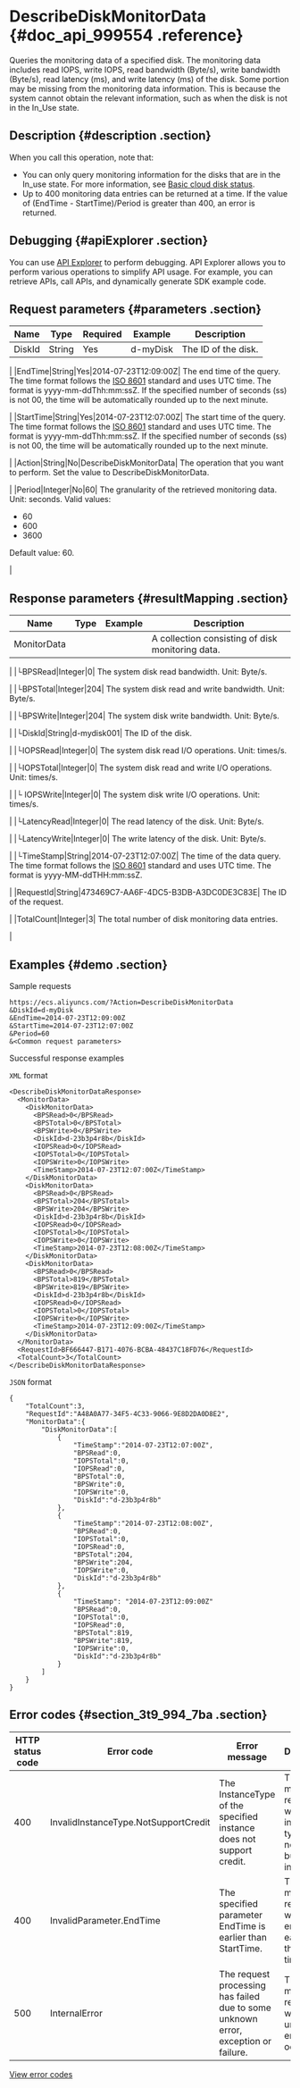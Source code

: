 # DescribeDiskMonitorData {#doc_api_999554 .reference}

Queries the monitoring data of a specified disk. The monitoring data includes read IOPS, write IOPS, read bandwidth \(Byte/s\), write bandwidth \(Byte/s\), read latency \(ms\), and write latency \(ms\) of the disk. Some portion may be missing from the monitoring data information. This is because the system cannot obtain the relevant information, such as when the disk is not in the In\_Use state.

## Description {#description .section}

When you call this operation, note that:

-   You can only query monitoring information for the disks that are in the In\_use state. For more information, see [Basic cloud disk status](~~25689~~).
-   Up to 400 monitoring data entries can be returned at a time. If the value of \(EndTime - StartTime\)/Period is greater than 400, an error is returned.

## Debugging {#apiExplorer .section}

You can use [API Explorer](https://api.aliyun.com/#product=Ecs&api=DescribeDiskMonitorData) to perform debugging. API Explorer allows you to perform various operations to simplify API usage. For example, you can retrieve APIs, call APIs, and dynamically generate SDK example code.

## Request parameters {#parameters .section}

|Name|Type|Required|Example|Description|
|----|----|--------|-------|-----------|
|DiskId|String|Yes|d-myDisk| The ID of the disk.

 |
|EndTime|String|Yes|2014-07-23T12:09:00Z| The end time of the query. The time format follows the [ISO 8601](~~25696~~) standard and uses UTC time. The format is yyyy-mm-ddThh:mm:ssZ. If the specified number of seconds \(ss\) is not 00, the time will be automatically rounded up to the next minute.

 |
|StartTime|String|Yes|2014-07-23T12:07:00Z| The start time of the query. The time format follows the [ISO 8601](~~25696~~) standard and uses UTC time. The format is yyyy-mm-ddThh:mm:ssZ. If the specified number of seconds \(ss\) is not 00, the time will be automatically rounded up to the next minute.

 |
|Action|String|No|DescribeDiskMonitorData| The operation that you want to perform. Set the value to DescribeDiskMonitorData.

 |
|Period|Integer|No|60| The granularity of the retrieved monitoring data. Unit: seconds. Valid values:

 -   60
-   600
-   3600

 Default value: 60.

 |

## Response parameters {#resultMapping .section}

|Name|Type|Example|Description|
|----|----|-------|-----------|
|MonitorData| | | A collection consisting of disk monitoring data.

 |
|└BPSRead|Integer|0| The system disk read bandwidth. Unit: Byte/s.

 |
|└BPSTotal|Integer|204| The system disk read and write bandwidth. Unit: Byte/s.

 |
|└BPSWrite|Integer|204| The system disk write bandwidth. Unit: Byte/s.

 |
|└DiskId|String|d-mydisk001| The ID of the disk.

 |
|└IOPSRead|Integer|0| The system disk read I/O operations. Unit: times/s.

 |
|└IOPSTotal|Integer|0| The system disk read and write I/O operations. Unit: times/s.

 |
|└ IOPSWrite|Integer|0| The system disk write I/O operations. Unit: times/s.

 |
|└LatencyRead|Integer|0| The read latency of the disk. Unit: Byte/s.

 |
|└LatencyWrite|Integer|0| The write latency of the disk. Unit: Byte/s.

 |
|└TimeStamp|String|2014-07-23T12:07:00Z| The time of the data query. The time format follows the [ISO 8601](~~25696~~) standard and uses UTC time. The format is yyyy-MM-ddTHH:mm:ssZ.

 |
|RequestId|String|473469C7-AA6F-4DC5-B3DB-A3DC0DE3C83E| The ID of the request.

 |
|TotalCount|Integer|3| The total number of disk monitoring data entries.

 |

## Examples {#demo .section}

Sample requests

``` {#request_demo}
https://ecs.aliyuncs.com/?Action=DescribeDiskMonitorData
&DiskId=d-myDisk
&EndTime=2014-07-23T12:09:00Z 
&StartTime=2014-07-23T12:07:00Z
&Period=60 
&<Common request parameters>
```

Successful response examples

`XML` format

``` {#xml_return_success_demo}
<DescribeDiskMonitorDataResponse>
  <MonitorData> 
    <DiskMonitorData>
      <BPSRead>0</BPSRead>
      <BPSTotal>0</BPSTotal> 
      <BPSWrite>0</BPSWrite>
      <DiskId>d-23b3p4r8b</DiskId>
      <IOPSRead>0</IOPSRead>
      <IOPSTotal>0</IOPSTotal>
      <IOPSWrite>0</IOPSWrite>
      <TimeStamp>2014-07-23T12:07:00Z</TimeStamp>
    </DiskMonitorData>
    <DiskMonitorData>
      <BPSRead>0</BPSRead>
      <BPSTotal>204</BPSTotal>
      <BPSWrite>204</BPSWrite>
      <DiskId>d-23b3p4r8b</DiskId>
      <IOPSRead>0</IOPSRead>
      <IOPSTotal>0</IOPSTotal>
      <IOPSWrite>0</IOPSWrite>
      <TimeStamp>2014-07-23T12:08:00Z</TimeStamp>
    </DiskMonitorData>
    <DiskMonitorData>
      <BPSRead>0</BPSRead>
      <BPSTotal>819</BPSTotal>
      <BPSWrite>819</BPSWrite>
      <DiskId>d-23b3p4r8b</DiskId>
      <IOPSRead>0</IOPSRead>
      <IOPSTotal>0</IOPSTotal>
      <IOPSWrite>0</IOPSWrite>
      <TimeStamp>2014-07-23T12:09:00Z</TimeStamp>
    </DiskMonitorData>
  </MonitorData> 
  <RequestId>BF666447-B171-4076-BCBA-48437C18FD76</RequestId>
  <TotalCount>3</TotalCount> 
</DescribeDiskMonitorDataResponse>
```

`JSON` format

``` {#json_return_success_demo}
{
	"TotalCount":3,
	"RequestId":"A48A0A77-34F5-4C33-9066-9E8D2DA0D8E2",
	"MonitorData":{
		"DiskMonitorData":[
			{
				"TimeStamp":"2014-07-23T12:07:00Z",
				"BPSRead":0,
				"IOPSTotal":0,
				"IOPSRead":0,
				"BPSTotal":0,
				"BPSWrite":0,
				"IOPSWrite":0,
				"DiskId":"d-23b3p4r8b"
			},
			{
				"TimeStamp":"2014-07-23T12:08:00Z",
				"BPSRead":0,
				"IOPSTotal":0,
				"IOPSRead":0,
				"BPSTotal":204,
				"BPSWrite":204,
				"IOPSWrite":0,
				"DiskId":"d-23b3p4r8b"
			},
			{
				"TimeStamp": "2014-07-23T12:09:00Z"
				"BPSRead":0,
				"IOPSTotal":0,
				"IOPSRead":0,
				"BPSTotal":819,
				"BPSWrite":819,
				"IOPSWrite":0,
				"DiskId":"d-23b3p4r8b"
			}
		]
	}
}
```

## Error codes {#section_3t9_994_7ba .section}

|HTTP status code|Error code|Error message|Description|
|----------------|----------|-------------|-----------|
|400|InvalidInstanceType.NotSupportCredit|The InstanceType of the specified instance does not support credit.|The error message returned when the instance type does not support burstable instances.|
|400|InvalidParameter.EndTime|The specified parameter EndTime is earlier than StartTime.|The error message returned when the end time is earlier than the start time.|
|500|InternalError|The request processing has failed due to some unknown error, exception or failure.|The error message returned when an unknown error occurs.|

[View error codes](https://error-center.aliyun.com/status/product/Ecs)


